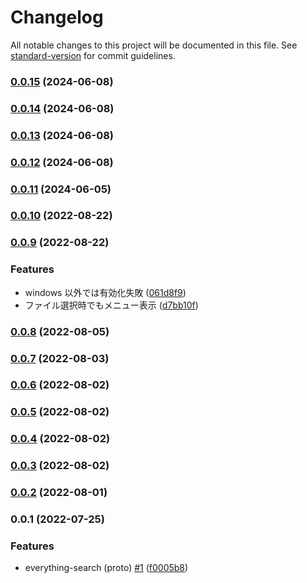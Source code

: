 # Changelog

All notable changes to this project will be documented in this file. See [standard-version](https://github.com/conventional-changelog/standard-version) for commit guidelines.

### [0.0.15](https://github.com/taizod1024/vscode-everything-search-extension/compare/v0.0.14...v0.0.15) (2024-06-08)

### [0.0.14](https://github.com/taizod1024/vscode-everything-search-extension/compare/v0.0.13...v0.0.14) (2024-06-08)

### [0.0.13](https://github.com/taizod1024/vscode-everything-search-extension/compare/v0.0.12...v0.0.13) (2024-06-08)

### [0.0.12](https://github.com/taizod1024/vscode-everything-search-extension/compare/v0.0.11...v0.0.12) (2024-06-08)

### [0.0.11](https://github.com/taizod1024/vscode-everything-search-extension/compare/v0.0.10...v0.0.11) (2024-06-05)

### [0.0.10](https://github.com/taizod1024/vscode-everything-search-extension/compare/v0.0.9...v0.0.10) (2022-08-22)

### [0.0.9](https://github.com/taizod1024/vscode-everything-search-extension/compare/v0.0.8...v0.0.9) (2022-08-22)

### Features

- windows 以外では有効化失敗 ([061d8f9](https://github.com/taizod1024/vscode-everything-search-extension/commit/061d8f95e78ba3f92baa209d5da3544d005104f5))
- ファイル選択時でもメニュー表示 ([d7bb10f](https://github.com/taizod1024/vscode-everything-search-extension/commit/d7bb10f6f2463acc1ca1fcd6e0d4decfbc4fd6d6))

### [0.0.8](https://github.com/taizod1024/vscode-everything-search-extension/compare/v0.0.7...v0.0.8) (2022-08-05)

### [0.0.7](https://github.com/taizod1024/vscode-everything-search-extension/compare/v0.0.6...v0.0.7) (2022-08-03)

### [0.0.6](https://github.com/taizod1024/vscode-everything-search-extension/compare/v0.0.5...v0.0.6) (2022-08-02)

### [0.0.5](https://github.com/taizod1024/vscode-everything-search-extension/compare/v0.0.4...v0.0.5) (2022-08-02)

### [0.0.4](https://github.com/taizod1024/vscode-everything-search-extension/compare/v0.0.3...v0.0.4) (2022-08-02)

### [0.0.3](https://github.com/taizod1024/vscode-everything-search-extension/compare/v0.0.2...v0.0.3) (2022-08-02)

### [0.0.2](https://github.com/taizod1024/vscode-everything-search-extension/compare/v0.0.1...v0.0.2) (2022-08-01)

### 0.0.1 (2022-07-25)

### Features

- everything-search (proto) [#1](https://github.com/taizod1024/vscode-everything-search-extension/issues/1) ([f0005b8](https://github.com/taizod1024/vscode-everything-search-extension/commit/f0005b823ac0f68238bf8f47bb1dea8cc9f994f2))
